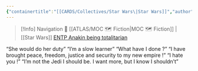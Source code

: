 ```yaml
---
{"containertitle":"[[CARDS/Collectives/Star Wars\|Star Wars]]","author":null,"au_Type":null,"type":"[[-ENTP]]","cat":"fiction","me_Cat":"watch 🎞️","theme":null,"language":"en","dg-publish":true,"permalink":"/cards/individuals/anakin-skywalker/","dgPassFrontmatter":true,"created":"2023-04-21T11:13:37.019+02:00","updated":"2023-05-17T11:48:52.727+02:00"}
---
```


> [!Info] Navigation 💠
> [[ATLAS/MOC 🗺️ Fiction\|MOC 🗺️ Fiction]] | [[Star Wars]] 
> [ENTP Anakin being totalitarian](https://www.youtube.com/watch?v=WNSq5wYdwb0) 

“She would do her duty” 
“I’m a slow learner” 
“What have I done ?”
“I have brought peace, freedom, justice and security to my new empire !”
“I hate you !”
“I’m not the Jedi I should be. I want more, but I know I shouldn’t” 
